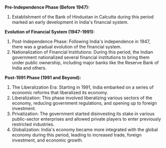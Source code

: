 **Pre-Independence Phase (Before 1947):**
1. Establishment of the Bank of Hindustan in Calcutta during this period marked an early development in India's financial system.

**Evolution of Financial System (1947-1991):**
1. Post-Independence Phase: Following India's independence in 1947, there was a gradual evolution of the financial system.
2. Nationalization of Financial Institutions: During this period, the Indian government nationalized several financial institutions to bring them under public ownership, including major banks like the Reserve Bank of India and others.

**Post-1991 Phase (1991 and Beyond):**
1. The Liberalization Era: Starting in 1991, India embarked on a series of economic reforms that liberalized its economy.
2. Liberalization: This phase involved liberalizing various sectors of the economy, reducing government regulations, and opening up to foreign investment.
3. Privatization: The government started disinvesting its stake in various public-sector enterprises and allowed private players to enter previously restricted industries.
4. Globalization: India's economy became more integrated with the global economy during this period, leading to increased trade, foreign investment, and economic growth.
